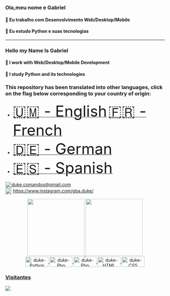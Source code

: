 ### Ola,meu nome e Gabriel                                  
#### 🔭 Eu trabalho com Desenvolvimento Web/Desktop/Mobile

#### 🌱 Eu estudo Python e suas tecnologias

___
### Hello my Name Is Gabriel
#### 🔭 I work with Web/Desktop/Mobile Development
#### 🌱 I study Python and its technologies

 ### This repository has been translated into other languages, click on the flag below corresponding to your country of origin: 
- [<font size="10"> <span>&#X1F1FA;&#X1F1F2;</span> - English</font>](https://github.com/Gabriel018/Gabriel018/tree/master/Localization/English)  [<font size="10"> <span>&#X1F1EB;&#X1F1F7;</span> - French</font>](https://github.com/hbisneto/Gabriel018/tree/master/Localization/French)
- [<font size="10"> <span>&#X1F1E9;&#X1F1EA;</span> - German</font>](https://github.com/Gabriel018/hbisneto/tree/master/Localization/German)
- [<font size="10"> <span>&#X1F1EA;&#X1F1F8;</span> - Spanish</font>](https://github.com/Gabriel018/hbisneto/tree/master/Localization/Spanish)


<img align="center" alt="duke-gmail" height="20" src= "https://img.shields.io/badge/Gmail-D14836?style=for-the-badge&logo=gmail&logoColor=white:">duke.comandos@gmail.com         
<img align="center" alt="duke-gmail" height="20" src= "https://img.shields.io/badge/Instagram-E4405F?style=for-the-badge&logo=instagram&logoColor=white"> 
 https://www.instagram.com/gba.duke/

<div align="center">
 
  <a href="https://github.com/Gabriel018">
  <img height="180em" src="https://github-readme-stats.vercel.app/api?username=Gabriel018&show_icons=true&theme=dark&include_all_commits=true&count_private=true"/>
  <img height="180em" src="https://github-readme-stats.vercel.app/api/top-langs/?username=Gabriel018&layout=compact&langs_count=7&theme=dark"/>
</div>
  <div align="center">
<img align="center" alt="duke-Python" height="32" width="72" src="https://img.shields.io/badge/Python-14354C?style=for-the-badge&logo=python&logoColor=white">
<img align="center" alt="duke-Php" height="32" width="72" src="https://img.shields.io/badge/Django-092E20?style=for-the-badge&logo=django&logoColor=white"> 
<img align="center" alt="duke-Php" height="32" width="72" src="https://img.shields.io/badge/PHP-777BB4?style=for-the-badge&logo=php&logoColor=white">  
<img align="center" alt="duke-HTML" height="32" width="72" src="https://img.shields.io/badge/MySQL-00000F?style=for-the-badge&logo=mysql&logoColor=white">

 <img align="center" alt="duke-CSS" height="32" width="72" src="https://img.shields.io/badge/HTML5-E34F26?style=for-the-badge&logo=html5&logoColor=white">
 </div>
 
 <div>  
  <h3 align="left"> Visitantes </h3>
  <img align="left" src="https://profile-counter.glitch.me/Gabriel018/count.svg">
   </div> 

